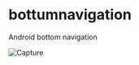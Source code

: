 # bottumnavigation
Android bottom navigation




![Capture](https://user-images.githubusercontent.com/74540209/126055007-d40b781f-6c6f-4b6c-8aee-4c7cb91f644f.PNG)
